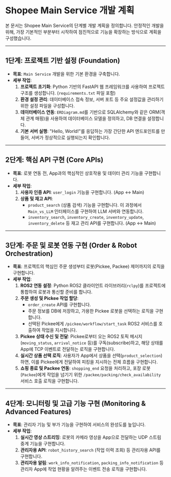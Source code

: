 # Shopee Main Service 개발 계획

본 문서는 Shopee Main Service의 단계별 개발 계획을 정의합니다.
안정적인 개발을 위해, 가장 기본적인 부분부터 시작하여 점진적으로 기능을 확장하는 방식으로 계획을 구성했습니다.

---

## 1단계: 프로젝트 기반 설정 (Foundation)

- **목표**: `Main Service` 개발을 위한 기본 환경을 구축합니다.
- **세부 작업**:
  1. **프로젝트 초기화**: Python 기반의 FastAPI 웹 프레임워크를 사용하여 프로젝트 구조를 생성합니다. (`requirements.txt` 파일 포함)
  2. **환경 설정 관리**: 데이터베이스 접속 정보, 서버 포트 등 주요 설정값을 관리하기 위한 설정 파일을 구성합니다.
  3. **데이터베이스 연동**: `ERDiagram.md`를 기반으로 SQLAlchemy와 같은 ORM(객체 관계 매핑)을 사용하여 데이터베이스 모델을 정의하고, DB 연결을 설정합니다.
  4. **기본 서버 실행**: "Hello, World!"를 응답하는 가장 간단한 API 엔드포인트를 만들어, 서버가 정상적으로 실행되는지 확인합니다.

---

## 2단계: 핵심 API 구현 (Core APIs)

- **목표**: 로봇 연동 전, App과의 핵심적인 상호작용 및 데이터 관리 기능을 구현합니다.
- **세부 작업**:
  1. **사용자 인증 API**: `user_login` 기능을 구현합니다. (App ↔ Main)
  2. **상품 및 재고 API**:
     - `product_search` (상품 검색) 기능을 구현합니다. 이 과정에서 `Main_vs_LLM` 인터페이스를 구현하여 LLM 서버와 연동합니다.
     - `inventory_search`, `inventory_create`, `inventory_update`, `inventory_delete` 등 재고 관리 API를 구현합니다. (App ↔ Main)

---

## 3단계: 주문 및 로봇 연동 구현 (Order & Robot Orchestration)

- **목표**: 프로젝트의 핵심인 주문 생성부터 로봇(Pickee, Packee) 제어까지의 로직을 구현합니다.
- **세부 작업**:
  1. **ROS2 연동 설정**: Python ROS2 클라이언트 라이브러리(`rclpy`)를 프로젝트에 통합하여 로봇과 통신할 준비를 합니다.
  2. **주문 생성 및 Pickee 작업 할당**:
     - `order_create` API를 구현합니다.
     - 주문 정보를 DB에 저장하고, 가용한 Pickee 로봇을 선택하는 로직을 구현합니다.
     - 선택된 Pickee에게 `/pickee/workflow/start_task` ROS2 서비스를 호출하여 작업을 지시합니다.
  3. **Pickee 상태 수신 및 전달**: Pickee로부터 오는 ROS2 토픽 메시지(`moving_status`, `arrival_notice` 등)를 구독(subscribe)하고, 해당 상태를 App에 TCP 이벤트로 전달하는 로직을 구현합니다.
  4. **실시간 상품 선택 로직**: 사용자가 App에서 상품을 선택(`product_selection`)하면, 이를 Pickee에게 전달하여 피킹을 지시하는 전체 흐름을 구현합니다.
  5. **쇼핑 종료 및 Packee 연동**: `shopping_end` 요청을 처리하고, 포장 로봇(`Packee`)에게 작업을 넘기기 위한 `/packee/packing/check_availability` 서비스 호출 로직을 구현합니다.

---

## 4단계: 모니터링 및 고급 기능 구현 (Monitoring & Advanced Features)

- **목표**: 관리자 기능 및 부가 기능을 구현하여 서비스의 완성도를 높입니다.
- **세부 작업**:
  1. **실시간 영상 스트리밍**: 로봇의 카메라 영상을 App으로 전달하는 UDP 스트림 중계 기능을 구현합니다.
  2. **관리자용 API**: `robot_history_search` (작업 이력 조회) 등 관리자용 API를 구현합니다.
  3. **관리자용 알림**: `work_info_notification`, `packing_info_notification` 등 관리자 App에 작업 현황을 알려주는 이벤트 전송 로직을 구현합니다.
